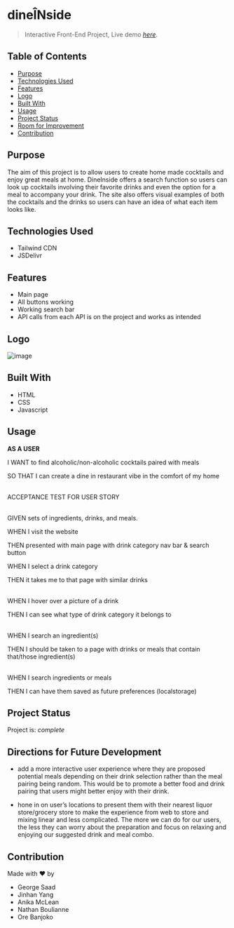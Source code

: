 # dineÎNside 
> Interactive Front-End Project,
> Live demo [_here_](https://weareteam8.github.io/DineInside/). <!-- If you have the project hosted somewhere, include the link here. -->

## Table of Contents
* [Purpose](#purpose)
* [Technologies Used](#technologies-used)
* [Features](#features)
* [Logo](#logo)
* [Built With](#built-with)
* [Usage](#usage)
* [Project Status](#project-status)
* [Room for Improvement](#room-for-improvement)
* [Contribution](#contribution)
<!-- * [License](#license) -->


## Purpose
The aim of this project is to allow users to create home made cocktails and enjoy great meals at home. DineInside offers a search function so users can look up cocktails involving their favorite drinks and even the option for a meal to accompany your drink. The site also offers visual examples of both the cocktails and the drinks so users can have an idea of what each item looks like.
<!-- You don't have to answer all the questions - just the ones relevant to your project. -->


## Technologies Used
- Tailwind CDN
- JSDelivr


## Features
- Main page
- All buttons working
- Working search bar 
- API calls from each API is on the project and works as intended



## Logo
![image](https://user-images.githubusercontent.com/102684089/162097229-b1c661f0-aad0-4c54-81fb-3816f9b128b7.png)
<!-- If you have screenshots you'd like to share, include them here. -->


## Built With 
- HTML 
- CSS
- Javascript 


## Usage
**AS A USER**

I WANT to find alcoholic/non-alcoholic cocktails paired with meals

SO THAT I can create a dine in restaurant vibe in the comfort of my home
<br/><br/>

ACCEPTANCE TEST FOR USER STORY
<br/><br/>

GIVEN sets of ingredients, drinks, and meals. 

WHEN I visit the website

THEN presented with main page with drink category nav bar & search button

WHEN I select a drink category

THEN it takes me to that page with similar drinks
<br/><br/>

WHEN I hover over a picture of a drink

THEN I can see what type of drink category it belongs to
<br/><br/>

WHEN I search an ingredient(s)

THEN I should be taken to a page with drinks or meals that contain that/those ingredient(s)
<br/><br/>

WHEN I search ingredients or meals

THEN I can have them saved as future preferences (localstorage)



## Project Status
Project is:  _complete_


## Directions for Future Development

- add a more interactive user experience where they are proposed potential meals depending on their drink selection rather than the meal pairing being random. This would be to promote a better food and drink pairing that users might better enjoy with their drink. 

- hone in on user’s locations to present them with their nearest liquor store/grocery store to make the experience from web to store and mixing linear and less complicated. The more we can do for our users, the less they can worry about the preparation and focus on relaxing and enjoying our suggested drink and meal combo.



## Contribution
Made with ❤️ by
- George Saad
- Jinhan Yang
- Anika McLean
- Nathan Boulianne
- Ore Banjoko

